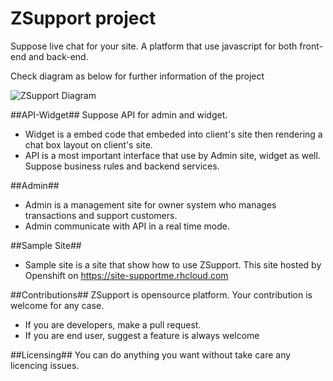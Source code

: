 ZSupport project
========

Suppose live chat for your site. A platform that use javascript for both front-end and back-end.

Check diagram as below for further information of the project

![ZSupport Diagram](https://s3-ap-southeast-1.amazonaws.com/imageware-asia/ZSupport-Diagram.png)

##API-Widget##
Suppose API for admin and widget.
  + Widget is a embed code that embeded into client's site then rendering a chat box layout on client's site.
  + API is a most important interface that use by Admin site, widget as well. Suppose business rules and backend services.

##Admin##
  + Admin is a management site for owner system who manages transactions and support customers.
  + Admin communicate with API in a real time mode.

##Sample Site##
  + Sample site is a site that show how to use ZSupport. This site hosted by Openshift on https://site-supportme.rhcloud.com

##Contributions##
  ZSupport is opensource platform. Your contribution is welcome for any case.
  + If you are developers, make a pull request.
  + If you are end user, suggest a feature is always welcome

##Licensing##
  You can do anything you want without take care any licencing issues.
